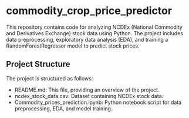 # commodity_crop_price_predictor

This repository contains code for analyzing NCDEx (National Commodity and Derivatives Exchange) stock data using Python. The project includes data preprocessing, exploratory data analysis (EDA), and training a RandomForestRegressor model to predict stock prices.

## Project Structure
The project is structured as follows:

* README.md: This file, providing an overview of the project.
* ncdex_stock_data.csv: Dataset containing NCDEx stock data.
* Commodity_prices_prediction.ipynb: Python notebook script for data preprocessing, EDA, and model training.
